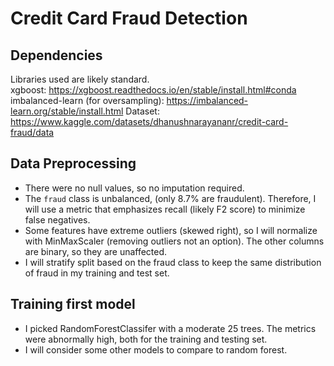 # Credit Card Fraud Detection

## Dependencies

Libraries used are likely standard.\
xgboost: https://xgboost.readthedocs.io/en/stable/install.html#conda \
imbalanced-learn (for oversampling): https://imbalanced-learn.org/stable/install.html
Dataset: https://www.kaggle.com/datasets/dhanushnarayananr/credit-card-fraud/data

## Data Preprocessing

- There were no null values, so no imputation required.
- The `fraud` class is unbalanced, (only 8.7% are fraudulent). Therefore, I will use a metric that emphasizes recall (likely F2 score) to minimize false negatives.
- Some features have extreme outliers (skewed right), so I will normalize with MinMaxScaler (removing outliers not an option). The other columns are binary, so they are unaffected.
- I will stratify split based on the fraud class to keep the same distribution of fraud in my training and test set.

## Training first model

- I picked RandomForestClassifer with a moderate 25 trees. The metrics were abnormally high, both for the training and testing set.
- I will consider some other models to compare to random forest.
